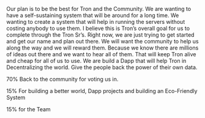 Our plan is to be the best for Tron and the Community. We are wanting to have a self-sustaining system that will be around for a long time. We wanting to create a system that will help in running the servers without costing anybody to use them. I believe this is Tron’s overall goal for us to complete through the Tron Sr’s. Right now, we are just trying to get started and get our name and plan out there. We will want the community to help us along the way and we will reward them. Because we know there are millions of ideas out there and we want to hear all of them. That will keep Tron alive and cheap for all of us to use. We are build a Dapp that will help Tron in Decentralizing the world. Give the people back the power of their own data.

70% Back to the community for voting us in.

15% For building a better world, Dapp projects and building an Eco-Friendly System

15% for the Team 



